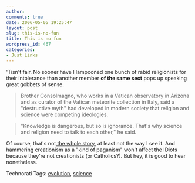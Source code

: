 ```yaml
---
author:
comments: true
date: 2006-05-05 19:25:47
layout: post
slug: this-is-no-fun
title: This is no fun
wordpress_id: 467
categories:
- Just Links
---
```


'Tisn't fair. No sooner have I lampooned one bunch of rabid religionists for their intolerance than another member **of the same sect** pops up speaking great gobbets of sense.

> Brother Consolmagno, who works in a Vatican observatory in Arizona and as curator of the Vatican meteorite collection in Italy, said a "destructive myth" had developed in modern society that religion and science were competing ideologies.
> 
> 

> 
> "Knowledge is dangerous, but so is ignorance. That's why science and religion need to talk to each other," he said.

Of course, that's not[ the whole story](http://news.scotsman.com/international.cfm?id=674042006), at least not the way I see it. And hammering creationism as  a "kind of paganism" won't affect the IDiots because they're not creationists (or Catholics?). But hey, it is good to hear nonetheless.



Technorati Tags: [evolution](http://www.technorati.com/tag/evolution), [science](http://www.technorati.com/tag/science)




